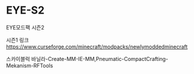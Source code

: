 # EYE-S2
EYE모드팩 시즌2

시즌1 링크 https://www.curseforge.com/minecraft/modpacks/newlymoddedminecraft

스카이블럭 
바닐라-Create-MM-IE-MM,Pneumatic-CompactCrafting-Mekanism-RFTools










